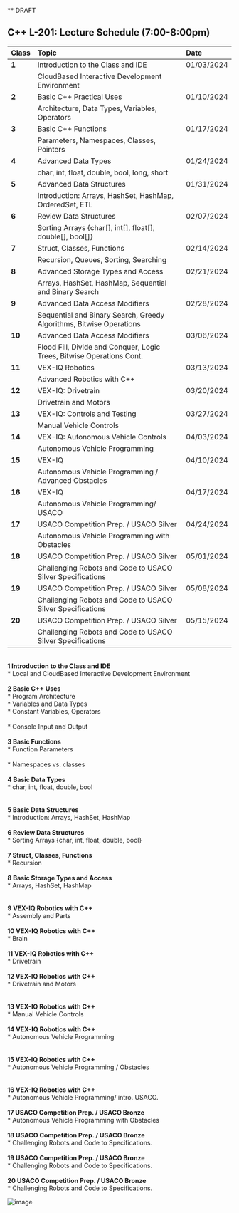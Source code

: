 ** DRAFT 

## C++ 	L-201: Lecture Schedule (7:00-8:00pm)


| Class      | Topic | Date |
| :---        |    :--------| :--------|
| **1** | Introduction to the Class and IDE 	| 01/03/2024 |
| | CloudBased Interactive Development Environment |
| **2** | Basic C++ Practical Uses | 01/10/2024 |
| | Architecture, Data Types, Variables, Operators |
| **3** | Basic C++ Functions | 01/17/2024 |
| | Parameters, Namespaces, Classes, Pointers |
| **4** |  Advanced Data Types | 01/24/2024 |
| | char, int, float, double, bool, long, short |
| **5** | Advanced Data Structures | 01/31/2024|
| | Introduction: Arrays, HashSet, HashMap, OrderedSet, ETL |
| **6** | Review Data Structures | 02/07/2024 |
| |  Sorting Arrays {char[], int[], float[], double[], bool[]} |
| **7** |	Struct, Classes, Functions | 02/14/2024 |
| | Recursion, Queues, Sorting, Searching |
| **8** | Advanced Storage Types and Access | 02/21/2024 |
| | Arrays, HashSet, HashMap, Sequential and Binary Search |
| **9** | Advanced Data Access Modifiers| 02/28/2024 |
| | Sequential and Binary Search, Greedy Algorithms, Bitwise Operations |
| **10** | Advanced Data Access Modifiers | 03/06/2024 |
| | Flood Fill, Divide and Conquer, Logic Trees, Bitwise Operations Cont. |
| **11** | VEX-IQ Robotics | 03/13/2024 |
| | Advanced Robotics with C++ |
| **12** | VEX-IQ:  Drivetrain | 03/20/2024 |
| | Drivetrain and Motors |
| **13** | VEX-IQ: Controls and Testing | 03/27/2024 |
| |  Manual Vehicle Controls |
| **14** | VEX-IQ: Autonomous Vehicle Controls | 04/03/2024 |
| |  Autonomous Vehicle Programming |
| **15** | VEX-IQ | 04/10/2024 |
| |  Autonomous Vehicle Programming / Advanced Obstacles |
| **16** | VEX-IQ | 04/17/2024 |
| |  Autonomous Vehicle Programming/ USACO |
| **17** | USACO Competition Prep. / USACO Silver | 04/24/2024 |
| |  Autonomous Vehicle Programming with Obstacles |
| **18** | USACO Competition Prep. / USACO Silver | 05/01/2024 |
| |   Challenging Robots and Code to USACO Silver Specifications |
| **19** | USACO Competition Prep. / USACO Silver | 05/08/2024 |
| |   Challenging Robots and Code to USACO Silver Specifications |
| **20** | USACO Competition Prep. / USACO Silver | 05/15/2024 |
| |  Challenging Robots and Code to USACO Silver Specifications |

<br> **1	Introduction to the Class and IDE**
<br> * Local and CloudBased Interactive Development Environment	<br>
<br>**2	Basic C++ Uses**
<br> * Program Architecture	
<br> * Variables and Data Types	
<br> * Constant Variables, Operators	
<br> * Console Input and Output	<br>
<br>**3	Basic Functions**
<br> * Function Parameters	
<br> * Namespaces vs. classes	<br>
<br>**4	Basic Data Types**
<br> * char, int, float, double, bool <br>	
<br>**5	Basic Data Structures**
<br> * Introduction: Arrays, HashSet, HashMap	<br>
<br>**6	Review Data Structures**
<br> * Sorting Arrays {char, int, float, double, bool} <br>	
<br>**7	Struct, Classes, Functions**
<br> * Recursion	<br>
<br>**8	Basic Storage Types and Access**
<br> * Arrays, HashSet, HashMap <br>	
<br>**9	VEX-IQ Robotics with C++**
<br> * Assembly and Parts	<br>
<br>**10	VEX-IQ Robotics with C++**
<br> * Brain	<br>
<br>**11	VEX-IQ Robotics with C++**
<br> * Drivetrain	<br>
<br>**12	VEX-IQ Robotics with C++**
<br> * Drivetrain and Motors <br>	
<br>**13	VEX-IQ Robotics with C++**
<br> * Manual Vehicle Controls	<br>
<br>**14	VEX-IQ Robotics with C++**
<br> * Autonomous Vehicle Programming <br>	
<br>**15	VEX-IQ Robotics with C++**
<br> * Autonomous Vehicle Programming / Obstacles <br>	
<br>**16	VEX-IQ Robotics with C++**
<br> * Autonomous Vehicle Programming/ intro. USACO.	<br>
<br>**17	USACO Competition Prep. / USACO Bronze**
<br> * Autonomous Vehicle Programming with Obstacles	<br>
<br>**18	USACO Competition Prep. / USACO Bronze**
<br> * Challenging Robots and Code to Specifications.	<br>
<br>**19	USACO Competition Prep. / USACO Bronze**
<br> * Challenging Robots and Code to Specifications.	<br>
<br>**20	USACO Competition Prep. / USACO Bronze**
<br> * Challenging Robots and Code to Specifications.	<br>


![image](https://github.com/ions29/cpp-reading-material/assets/127531384/1078bac0-cbb0-41fc-8427-6a6a9f6ec227)
